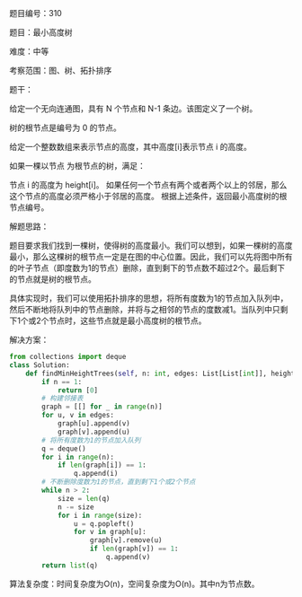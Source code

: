 题目编号：310

题目：最小高度树

难度：中等

考察范围：图、树、拓扑排序

题干：

给定一个无向连通图，具有 N 个节点和 N-1 条边。该图定义了一个树。

树的根节点是编号为 0 的节点。

给定一个整数数组来表示节点的高度，其中高度[i]表示节点 i 的高度。

如果一棵以节点 为根节点的树，满足：

节点 i 的高度为 height[i]。
如果任何一个节点有两个或者两个以上的邻居，那么这个节点的高度必须严格小于邻居的高度。
根据上述条件，返回最小高度树的根节点编号。

解题思路：

题目要求我们找到一棵树，使得树的高度最小。我们可以想到，如果一棵树的高度最小，那么这棵树的根节点一定是在图的中心位置。因此，我们可以先将图中所有的叶子节点（即度数为1的节点）删除，直到剩下的节点数不超过2个。最后剩下的节点就是树的根节点。

具体实现时，我们可以使用拓扑排序的思想，将所有度数为1的节点加入队列中，然后不断地将队列中的节点删除，并将与之相邻的节点的度数减1。当队列中只剩下1个或2个节点时，这些节点就是最小高度树的根节点。

解决方案：

```python
from collections import deque
class Solution:
    def findMinHeightTrees(self, n: int, edges: List[List[int]], height: List[int]) -> List[int]:
        if n == 1:
            return [0]
        # 构建邻接表
        graph = [[] for _ in range(n)]
        for u, v in edges:
            graph[u].append(v)
            graph[v].append(u)
        # 将所有度数为1的节点加入队列
        q = deque()
        for i in range(n):
            if len(graph[i]) == 1:
                q.append(i)
        # 不断删除度数为1的节点，直到剩下1个或2个节点
        while n > 2:
            size = len(q)
            n -= size
            for i in range(size):
                u = q.popleft()
                for v in graph[u]:
                    graph[v].remove(u)
                    if len(graph[v]) == 1:
                        q.append(v)
        return list(q)
```

算法复杂度：时间复杂度为O(n)，空间复杂度为O(n)。其中n为节点数。